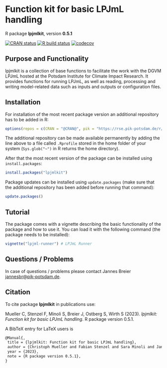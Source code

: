 # Function kit for basic LPJmL handling

R package **lpjmlkit**, version **0.5.1**

[![CRAN status](https://www.r-pkg.org/badges/version/lpjmlkit)](https://cran.r-project.org/package=lpjmlkit)  [![R build status](https://gitlab.pik-potsdam.de/lpjml/lpjmlkit/workflows/check/badge.svg)](https://gitlab.pik-potsdam.de/lpjml/lpjmlkit/actions) [![codecov](https://codecov.io/gh/lpjml/lpjmlkit/branch/master/graph/badge.svg)](https://app.codecov.io/gh/lpjml/lpjmlkit) 

## Purpose and Functionality

lpjmlkit is a collection of base functions to facilitate the work with the DGVM LPJmL hosted at the Potsdam Institute for Climate Impact Research.
It provides functions for running LPJmL, as well as reading, processing and writing model-related data such as inputs and outputs or configuration files.



## Installation

For installation of the most recent package version an additional repository has to be added in R:

```r
options(repos = c(CRAN = "@CRAN@", pik = "https://rse.pik-potsdam.de/r/packages"))
```
The additional repository can be made available permanently by adding the line above to a file called `.Rprofile` stored in the home folder of your system (`Sys.glob("~")` in R returns the home directory).

After that the most recent version of the package can be installed using `install.packages`:

```r 
install.packages("lpjmlkit")
```

Package updates can be installed using `update.packages` (make sure that the additional repository has been added before running that command):

```r 
update.packages()
```

## Tutorial

The package comes with a vignette describing the basic functionality of the package and how to use it. You can load it with the following command (the package needs to be installed):

```r
vignette("lpjml-runner") # LPJmL Runner
```

## Questions / Problems

In case of questions / problems please contact Jannes Breier <jannesbr@pik-potsdam.de>.

## Citation

To cite package **lpjmlkit** in publications use:

Mueller C, Stenzel F, Minoli S, Breier J, Ostberg S, Wirth S (2023). _lpjmlkit: Function kit for basic LPJmL handling_. R package version 0.5.1.

A BibTeX entry for LaTeX users is

 ```latex
@Manual{,
  title = {lpjmlkit: Function kit for basic LPJmL handling},
  author = {Christoph Mueller and Fabian Stenzel and Sara Minoli and Jannes Breier and Sebastian Ostberg and Stephen Wirth},
  year = {2023},
  note = {R package version 0.5.1},
}
```
